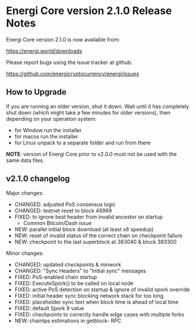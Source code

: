 Energi Core version 2.1.0 Release Notes
=======================================

Energi Core version 2.1.0 is now available from:

  https://energi.world/downloads

Please report bugs using the issue tracker at github:

  https://github.com/energicryptocurrency/energi/issues


How to Upgrade
--------------

If you are running an older version, shut it down. Wait until it has completely
shut down (which might take a few minutes for older versions), then depending on
your operation system:

* for Window run the installer
* for macos run the installer
* for Linux unpack to a separate folder and run from there

**NOTE**: version of Energi Core prior to v2.0.0 must not be used with the same data files.


v2.1.0 changelog
----------------

Major changes:

* CHANGED: adjusted PoS consensus logic
* CHANGED: testnet reset to block 46999
* FIXED: to ignore best header from invalid ancestor on startup
  - Common Bitcoin/Dash issue
* NEW: parallel initial block download (at least x8 speedup)
* NEW: reset of invalid status of the correct chain on checkpoint failure
* NEW: checkpoint to the last superblock at 383040 & block 383300

Minor changes:

* CHANGED: updated checkpoints & minwork
* CHANGED: "Sync Headers" to "Initial sync" messages
* FIXED: PoS-enabled chain startup
* FIXED: ExecuteSpork() to be called on local node
* FIXED: active PoS detection on startup & ignore of invalid spork override
* FIXED: initial header sync blocking network stack for too long
* FIXED: placeholder sync text when block time is ahead of local time
* FIXED: default Spork 9 value
* FIXED: checkpoints to correctly handle edge cases with multiple forks
* NEW: chaintps estimations in getblock- RPC

